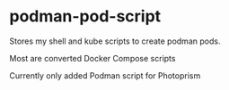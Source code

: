 # podman-pod-script
Stores my shell and kube scripts to create podman pods. 

Most are converted Docker Compose scripts

Currently only added Podman script for Photoprism
